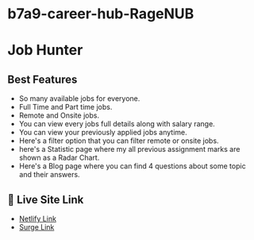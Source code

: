 # b7a9-career-hub-RageNUB
# Job Hunter

## Best Features

- So many available jobs for everyone.
- Full Time and Part time jobs.
- Remote and Onsite jobs.
- You can view every jobs full details along with salary range.
- You can view your previously applied jobs anytime.
- Here's a filter option that you can filter remote or onsite jobs.
- here's a Statistic page where my all previous assignment marks are shown as a Radar Chart.
- Here's a Blog page where you can find 4 questions about some topic and their answers.

## 🔗 Live Site Link

 - [Netlify Link](https://dashing-elf-5c6360.netlify.app/)
 - [Surge Link](https://heavy-attention.surge.sh/)